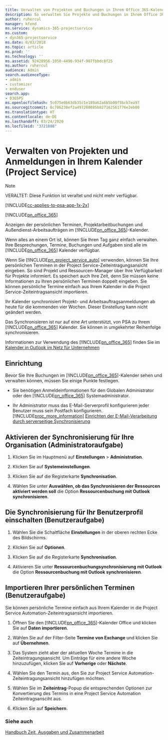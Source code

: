 ```yaml
---
title: Verwalten von Projekten und Buchungen in Ihrem Office 365-Kalender
description: So verwalten Sie Projekte und Buchungen in Ihrem Office 365-Kalender
author: ruhercul
manager: kfend
ms.service: dynamics-365-projectservice
ms.custom:
- dyn365-projectservice
ms.date: 8/03/2018
ms.topic: article
ms.prod: ''
ms.technology: ''
ms.assetid: 92428956-1058-4490-934f-907fbbdc8f25
ms.author: ruhercul
audience: Admin
search.audienceType:
- admin
- customizer
- enduser
search.app:
- D365PS
ms.openlocfilehash: 5c075e0b63db35c1e189a62a6b5b00f5bcb7ea97
ms.sourcegitcommit: 8c786230ef2a497280885b827162561776e2eb00
ms.translationtype: HT
ms.contentlocale: de-DE
ms.lasthandoff: 03/24/2020
ms.locfileid: "3721888"
---
```

# <a name="manage-projects-and-bookings-in-your-calendar-project-service"></a>Verwalten von Projekten und Anmeldungen in Ihrem Kalender (Project Service)

> [!Note]
> VERALTET: Diese Funktion ist veraltet und nicht mehr verfügbar.

[!INCLUDE[cc-applies-to-psa-app-1x-2x](../includes/cc-applies-to-psa-app-1x-2x.md)]

[!INCLUDE[pn_office_365](../includes/pn-office-365.md)] 

Anzeigen der persönlichen Terminen, Projektarbeitbuchungen und Außendienst-Arbeitsaufträgen im [!INCLUDE[pn_office_365](../includes/pn-office-365.md)]-Kalender.  
  
 Wenn alles an einem Ort ist, können Sie Ihren Tag ganz einfach verwalten. Ihre Besprechungen, Termine, Buchungen und Aufgaben sind alle im [!INCLUDE[pn_office_365](../includes/pn-office-365.md)] Kalender verfügbar.  
  
 Wenn Sie [!INCLUDE[pn_project_service_auto](../includes/pn-project-service-auto.md)] verwenden, können Sie Ihre persönlichen Terminen in der Project Service-Zeiteintragungsansicht eingeben. So sind Projekt und Ressourcen-Manager über Ihre Verfügbarkeit für Projekte informiert. Es speichert auch Ihre Zeit, denn Sie müssen keine Informationen zu Ihren persönlichen Terminen doppelt eingeben. Sie können persönliche Termine einfach aus Ihrem Kalender in die Project Service-Zeiteintragsansicht importieren.  
  
 Ihr Kalender synchronisiert Projekt- und Arbeitsauftragsanmeldungen ab heute für die kommenden vier Wochen. Dieser Einstellung kann nicht geändert werden.  
  
 Das Synchronisieren ist nur auf eine Art unterstützt, von PSA zu Ihrem [!INCLUDE[pn_office_365](../includes/pn-office-365.md)] Kalender. Sie können in umgekehrter Reihenfolge synchronisieren. 
  
 Informationen zur Verwendung des [!INCLUDE[pn_office_365](../includes/pn-office-365.md)] finden Sie im [Kalender in Outlook im Netz für Unternehmen](https://support.office.com/article/Calendar-in-Outlook-on-the-web-for-business-5219c457-d1fe-4c2f-9032-1a816b88e936)  
  
## <a name="setup"></a>Einrichtung  
 Bevor Sie Ihre Buchungen im [!INCLUDE[pn_office_365](../includes/pn-office-365.md)]-Kalender sehen und verwalten können, müssen Sie einige Punkte festlegen.  
  
- Sie benötigen Anmeldeinformationen für den Globalen Administrator oder den [!INCLUDE[pn_office_365](../includes/pn-office-365.md)] Systemadministrator.  
  
- Ihr Administrator muss das E-Mail-Serverprofil konfigurieren jeder Benutzer muss sein Postfach konfigurieren. [!INCLUDE[proc_more_information](../includes/proc-more-information.md)] [Einrichten der E-Mail-Verarbeitung durch serverseitige Synchronisierung](../admin/set-up-server-side-synchronization-of-email-appointments-contacts-and-tasks.md)  
  
## <a name="turn-on-synchronization-for-your-organization-admin-task"></a>Aktivieren der Synchronisierung für Ihre Organisation (Administratoraufgabe)  
  
1.  Klicken Sie im Hauptmenü auf **Einstellungen** > **Administration**.  
  
2.  Klicken Sie auf **Systemeinstellungen**.  
  
3.  Klicken Sie auf die Registerkarte **Synchronisation**.  
  
4.  Wählen Sie unter **Auswählen, ob das Synchronisieren der Ressourcen aktiviert werden soll** die Option **Ressourcenbuchung mit Outlook synchronisieren**.  
  
## <a name="turn-on-synchronization-for-your-user-profile-user-task"></a>Die Synchronisierung für Ihr Benutzerprofil einschalten (Benutzeraufgabe)  
  
1.  Wählen Sie die Schaltfläche **Einstellungen** in der oberen rechten Ecke des Bildschirms.  
  
2.  Klicken Sie auf **Optionen**.  
  
3.  Klicken Sie auf die Registerkarte **Synchronisation**.  
  
4.  Aktivieren Sie unter **Ressourcenbuchungsynchronisierung mit Outlook** die Option **Ressourcenbuchung mit Outlook synchronisieren**.  
  
## <a name="import-your-personal-appointments-user-task"></a>Importieren Ihrer persönlichen Terminen (Benutzeraufgabe)  
 Sie können persönliche Termine einfach aus Ihrem Kalender in die Project Service Automation-Zeiteintragsansicht importieren.  
  
1. Öffnen Sie den [!INCLUDE[pn_office_365](../includes/pn-office-365.md)]-Kalender Office und klicken Sie auf **Daten importieren**.  
  
2. Wählen Sie auf der Filter-Seite **Termine von Exchange** und klicken Sie auf **Übernehmen**.  
  
3. Das System zieht aber der aktuellen Woche Termine in die Zeiteintragungsansicht. Um Einträge für eine andere Woche hinzuzufügen, klicken Sie auf **Vorherige** oder **Nächste**.  
  
4. Wählen Sie den Termin aus, den Sie zur Project Service Automation-Zeiteintragungsansicht hinzufügen möchten.  
  
5. Wählen Sie im **Zeiteintrag**-Popup die entsprechenden Optionen zur Konvertierung des Termins in eine Project Service Automation Zeiteintragsansciht aus.  
  
6. Klicken Sie auf **Speichern**.  
  
### <a name="see-also"></a>Siehe auch  
 [Handbuch Zeit, Ausgaben und Zusammenarbeit](../project-service/time-expense-collaboration-guide.md)
